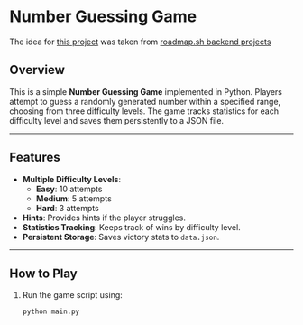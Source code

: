 # Number Guessing Game

The idea for [this project](https://roadmap.sh/projects/number-guessing-game) was taken from [roadmap.sh backend projects](https://roadmap.sh/backend/projects)

## Overview

This is a simple **Number Guessing Game** implemented in Python. Players attempt to guess a randomly generated number within a specified range, choosing from three difficulty levels. The game tracks statistics for each difficulty level and saves them persistently to a JSON file.

---

## Features

- **Multiple Difficulty Levels**:
  - **Easy**: 10 attempts
  - **Medium**: 5 attempts
  - **Hard**: 3 attempts
- **Hints**: Provides hints if the player struggles.
- **Statistics Tracking**: Keeps track of wins by difficulty level.
- **Persistent Storage**: Saves victory stats to `data.json`.

---

## How to Play

1. Run the game script using:
   ```bash
   python main.py

